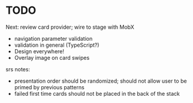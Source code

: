 # TODO

Next: review card provider; wire to stage with MobX

* navigation parameter validation
* validation in general (TypeScript?)
* Design everywhere!
* Overlay image on card swipes

srs notes:

* presentation order should be randomized; should not allow user to be primed by previous patterns
* failed first time cards should not be placed in the back of the stack
